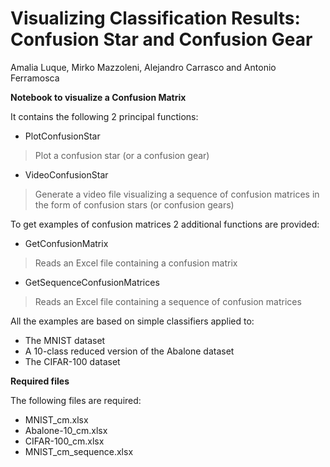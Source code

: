 # Visualizing Classification Results: Confusion Star and Confusion Gear
Amalia Luque, Mirko Mazzoleni, Alejandro Carrasco and Antonio Ferramosca


**Notebook to visualize a Confusion Matrix**

It contains the following 2 principal functions:
*   PlotConfusionStar
> Plot a confusion star (or a confusion gear)
*   VideoConfusionStar
> Generate a video file visualizing a sequence of confusion matrices in the form of confusion stars (or confusion gears)

To get examples of confusion matrices 2 additional functions are provided:
*   GetConfusionMatrix
> Reads an Excel file containing a confusion matrix
*   GetSequenceConfusionMatrices
> Reads an Excel file containing a sequence of confusion matrices


All the examples are based on simple classifiers applied to:
*   The MNIST dataset
*   A 10-class reduced version of the Abalone dataset
*   The CIFAR-100 dataset

**Required files**

The following files are required:
*   MNIST_cm.xlsx
*   Abalone-10_cm.xlsx
*   CIFAR-100_cm.xlsx
*   MNIST_cm_sequence.xlsx
